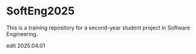 # SoftEng2025

This is a training repository for a second-year student project in Software Engineering.

edit 2025.04.01
